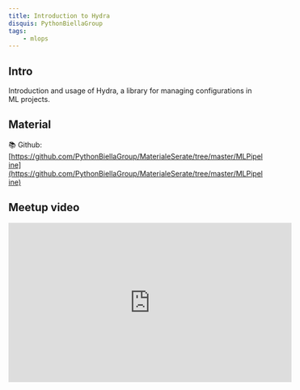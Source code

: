 ```yaml
---
title: Introduction to Hydra
disquis: PythonBiellaGroup
tags:
    - mlops
---
```


## Intro

Introduction and usage of Hydra, a library for managing configurations in ML projects.

## Material

📚 Github:
[https://github.com/PythonBiellaGroup/MaterialeSerate/tree/master/MLPipeline](https://github.com/PythonBiellaGroup/MaterialeSerate/tree/master/MLPipeline)

## Meetup video
<iframe width="560" height="315" src="https://www.youtube.com/embed/H9f9pZoJZqI?si=4J2CEyo2xoJUshW-" title="YouTube video player" frameborder="0" allow="accelerometer; autoplay; clipboard-write; encrypted-media; gyroscope; picture-in-picture; web-share" allowfullscreen></iframe>